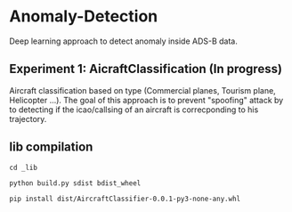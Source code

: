 # Anomaly-Detection
Deep learning approach to detect anomaly inside ADS-B data.


## Experiment 1: AicraftClassification (In progress)

Aircraft classification based on type (Commercial planes, Tourism plane, Helicopter ...).
The goal of this approach is to prevent "spoofing" attack by to detecting if the icao/callsing of an aircraft is correcponding to his trajectory.



## lib compilation

```cd _lib```

```python build.py sdist bdist_wheel```

```pip install dist/AircraftClassifier-0.0.1-py3-none-any.whl```

